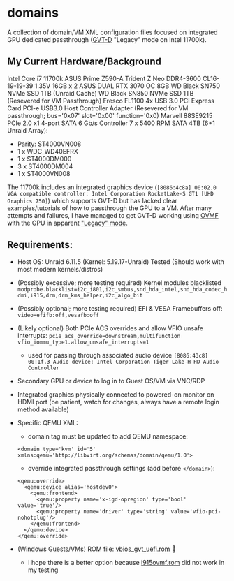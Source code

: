 # domains
A collection of domain/VM XML configuration files focused on integrated GPU dedicated passthrough ([GVT-D](https://github.com/intel/gvt-linux/wiki) "Legacy" mode on Intel 11700k).

## My Current Hardware/Background
Intel Core i7 11700k
ASUS Prime Z590-A
Trident Z Neo DDR4-3600 CL16-19-19-39 1.35V 16GB x 2
ASUS DUAL RTX 3070 OC 8GB
WD Black SN750 NVMe SSD 1TB (Unraid Cache)
WD Black SN850 NVMe SSD 1TB (Resevered for VM Passthrough)
Fresco FL1100 4x USB 3.0 PCI Express Card PCI-e USB3.0 Host Controller Adapter (Resevered for VM passthrough; bus='0x07' slot='0x00' function='0x0)
Marvell 88SE9215 PCIe 2.0 x1 4-port SATA 6 Gb/s Controller
7 x 5400 RPM SATA 4TB (6+1 Unraid Array):
- Parity: ST4000VN008
- 1 x WDC_WD40EFRX
- 1 x ST4000DM000
- 3 x ST4000DM004
- 1 x ST4000VN008

The 11700k includes an integrated graphics device (`[8086:4c8a] 00:02.0 VGA compatible controller: Intel Corporation RocketLake-S GT1 [UHD Graphics 750]`) which supports GVT-D but has lacked clear examples/tutorials of how to passthrough the GPU to a VM. After many attempts and failures, I have managed to get GVT-D working using [OVMF](https://github.com/tianocore/tianocore.github.io/wiki/OVMF) with the GPU in apparent ["Legacy" mode](https://github.com/qemu/qemu/blob/master/docs/igd-assign.txt).

## Requirements:
- Host OS: Unraid 6.11.5 (Kernel: 5.19.17-Unraid) Tested (Should work with most modern kernels/distros)
- (Possibly excessive; more testing required) Kernel modules blacklisted `modprobe.blacklist=i2c_i801,i2c_smbus,snd_hda_intel,snd_hda_codec_hdmi,i915,drm,drm_kms_helper,i2c_algo_bit`
- (Possibly optional; more testing required) EFI & VESA Framebuffers off: `video=efifb:off,vesafb:off`
- (Likely optional) Both PCIe ACS overrides and allow VFIO unsafe interrupts: `pcie_acs_override=downstream,multifunction vfio_iommu_type1.allow_unsafe_interrupts=1 `
  - used for passing through associated audio device `[8086:43c8] 00:1f.3 Audio device: Intel Corporation Tiger Lake-H HD Audio Controller`
- Secondary GPU or device to log in to Guest OS/VM via VNC/RDP
- Integrated graphics physically connected to powered-on monitor on HDMI port (be patient, watch for changes, always have a remote login method available)
- Specific QEMU XML:
  - domain tag must be updated to add QEMU namespace:
  ```
  <domain type='kvm' id='5' xmlns:qemu='http://libvirt.org/schemas/domain/qemu/1.0'>
  ```
  - override integrated passthrough settings (add before `</domain>`):
  ```
  <qemu:override>
    <qemu:device alias='hostdev0'>
      <qemu:frontend>
        <qemu:property name='x-igd-opregion' type='bool' value='true'/>
        <qemu:property name='driver' type='string' value='vfio-pci-nohotplug'/>
      </qemu:frontend>
    </qemu:device>
  </qemu:override>
  ```

- (Windows Guests/VMs) ROM file: [vbios_gvt_uefi.rom](https://web.archive.org/web/20201020144354/http://120.25.59.132:3000/vbios_gvt_uefi.rom) :grimacing:
  - I hope there is a better option because [i915ovmf.rom](https://github.com/patmagauran/i915ovmfPkg) did not work in my testing
